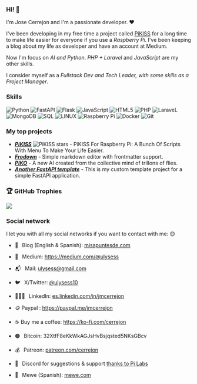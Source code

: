 ### Hi! 👋

I'm Jose Cerrejon and I'm a passionate developer. ❤️

I've been developing in my free time a project called [PiKISS](https://github.com/jmcerrejon/PiKISS) for a long time to make life easier for everyone if you use a *Raspberry Pi*. I've been keeping a blog about my life as developer and have an account at Medium.

Now I'm focus on *AI and Python*. *PHP + Laravel* and *JavaScript* are my other skills.

I consider myself as a *Fullstack Dev and Tech Leader, with some skills as a Project Manager*.

### Skills

![Python](https://img.shields.io/badge/python-3670A0?style=plastic&logo=python&logoColor=ffdd54) 
![FastAPI](https://img.shields.io/badge/FastAPI-005571?style=plastic&logo=fastapi)
![Flask](https://img.shields.io/badge/flask-%23000.svg?style=plastic&logo=flask&logoColor=white) 
![JavaScript](https://img.shields.io/badge/javascript-%23323330.svg?style=plastic&logo=javascript&logoColor=%23F7DF1E) 
![HTML5](https://img.shields.io/badge/html5-%23E34F26.svg?style=plastic&logo=html5&logoColor=white) 
![PHP](https://shields.io/badge/-PHP-3776AB?style=flat&logo=php)
![LaraveL](https://img.shields.io/badge/Laravel-2e2e2e?logo=laravel)
![MongoDB](https://img.shields.io/badge/MongoDB-%234ea94b.svg?style=plastic&logo=mongodb&logoColor=white) 
![SQL](https://img.shields.io/badge/sql-%2300f.svg?style=plastic&logo=mysql&logoColor=white)
![LINUX](https://img.shields.io/badge/Linux-FCC624?style=plastic&logo=linux&logoColor=black)
![Raspberry Pi](https://img.shields.io/badge/-RaspberryPi-C51A4A?style=plastic&logo=Raspberry-Pi)
![Docker](https://img.shields.io/badge/Docker-blue?logo=docker&logoColor=white)
![Git](https://img.shields.io/badge/Git-F05032?logo=git&logoColor=fff)


### My top projects

* ***[PiKISS](https://github.com/jmcerrejon/PiKISS)*** ![PiKISS stars](https://img.shields.io/github/stars/jmcerrejon/pikiss) - PiKISS For Raspberry Pi: A Bunch Of Scripts With Menu To Make Your Life Easier.
* ***[Frodown](https://github.com/jmcerrejon/frodown)*** - Simple markdown editor with frontmatter support.
* ***[PIKO](https://github.com/jmcerrejon/piko)*** - A new AI created from the collective mind of trillons of flies.
* ***[Another FastAPI template](https://github.com/jmcerrejon/another-fastapi-template)*** - This is my custom template project for a simple FastAPI application.

### 🏆 GitHub Trophies

![](https://github-profile-trophy.vercel.app/?username=jmcerrejon&theme=radical&no-frame=false&no-bg=true&margin-w=4)


### Social network

I let you with all my social networks if you want to contact with me: 😊

* 📖⠀Blog (English & Spanish): [misapuntesde.com](https://misapuntesde.com/)

* 📖⠀Medium: https://medium.com/@ulysess
  
* 📬⠀Mail: <ulysess@gmail.com>
  
* 🐦⠀X/Twitter: [@ulysess10](https://twitter.com/ulysess10)

* 👨🏻‍💻⠀LinkedIn: [es.linkedin.com/in/jmcerrejon](https://es.linkedin.com/in/jmcerrejon/)
  
* 🪙 Paypal : https://paypal.me/jmcerrejon

* ☕️ Buy me a coffee: https://ko-fi.com/cerrejon

* 🟠⠀Bitcoin: 32XtfF8eKkWkAGJsHvBsjqsted5NKsGBcv

* 💰⠀Patreon: [patreon.com/cerrejon](https://www.patreon.com/cerrejon?fan_landing=true)

* 👾⠀Discord for suggestions & support [thanks to Pi Labs](https://discord.gg/Y7WFeC5) 

* 📣⠀Mewe (Spanish): [mewe.com](https://mewe.com/group/5c6bbed8f0e71669f228c457)
